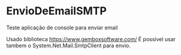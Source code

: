 # EnvioDeEmailSMTP
 Teste aplicação de console para enviar email

Usado biblioteca https://www.gemboxsoftware.com/
É possivel usar tambem o System.Net.Mail.SmtpClient para envio.
